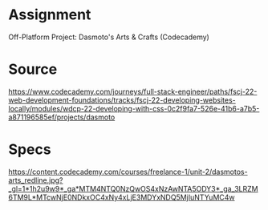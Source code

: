 # Assignment

Off-Platform Project: Dasmoto's Arts & Crafts (Codecademy)

# Source

https://www.codecademy.com/journeys/full-stack-engineer/paths/fscj-22-web-development-foundations/tracks/fscj-22-developing-websites-locally/modules/wdcp-22-developing-with-css-0c2f9fa7-526e-41b6-a7b5-a871196585ef/projects/dasmoto

# Specs

https://content.codecademy.com/courses/freelance-1/unit-2/dasmotos-arts_redline.jpg?_gl=1*1h2u9w9*_ga*MTM4NTQ0NzQwOS4xNzAwNTA5ODY3*_ga_3LRZM6TM9L*MTcwNjE0NDkxOC4xNy4xLjE3MDYxNDQ5MjIuNTYuMC4w
